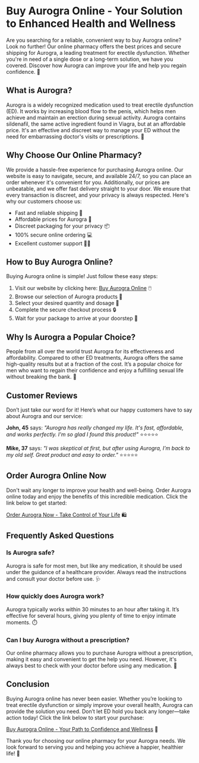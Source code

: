 # Buy Aurogra Online - Your Solution to Enhanced Health and Wellness

Are you searching for a reliable, convenient way to buy Aurogra online? Look no further! Our online pharmacy offers the best prices and secure shipping for Aurogra, a leading treatment for erectile dysfunction. Whether you're in need of a single dose or a long-term solution, we have you covered. Discover how Aurogra can improve your life and help you regain confidence. 🛒

## What is Aurogra?

Aurogra is a widely recognized medication used to treat erectile dysfunction (ED). It works by increasing blood flow to the penis, which helps men achieve and maintain an erection during sexual activity. Aurogra contains sildenafil, the same active ingredient found in Viagra, but at an affordable price. It's an effective and discreet way to manage your ED without the need for embarrassing doctor's visits or prescriptions. 💊

## Why Choose Our Online Pharmacy?

We provide a hassle-free experience for purchasing Aurogra online. Our website is easy to navigate, secure, and available 24/7, so you can place an order whenever it's convenient for you. Additionally, our prices are unbeatable, and we offer fast delivery straight to your door. We ensure that every transaction is discreet, and your privacy is always respected. Here's why our customers choose us:

- Fast and reliable shipping 🚚
- Affordable prices for Aurogra 💸
- Discreet packaging for your privacy 📦
- 100% secure online ordering 💻
- Excellent customer support 🧑‍💻

## How to Buy Aurogra Online?

Buying Aurogra online is simple! Just follow these easy steps:

1. Visit our website by clicking here: [Buy Aurogra Online](https://tinyurl.com/buyaurogra) 🖱️
2. Browse our selection of Aurogra products 💼
3. Select your desired quantity and dosage 💊
4. Complete the secure checkout process 🔒
5. Wait for your package to arrive at your doorstep 🚪

## Why Is Aurogra a Popular Choice?

People from all over the world trust Aurogra for its effectiveness and affordability. Compared to other ED treatments, Aurogra offers the same high-quality results but at a fraction of the cost. It’s a popular choice for men who want to regain their confidence and enjoy a fulfilling sexual life without breaking the bank. 💪

## Customer Reviews

Don’t just take our word for it! Here’s what our happy customers have to say about Aurogra and our service:

**John, 45** says: _"Aurogra has really changed my life. It's fast, affordable, and works perfectly. I'm so glad I found this product!"_ ⭐⭐⭐⭐⭐

**Mike, 37** says: _"I was skeptical at first, but after using Aurogra, I’m back to my old self. Great product and easy to order."_ ⭐⭐⭐⭐⭐

## Order Aurogra Online Now

Don't wait any longer to improve your health and well-being. Order Aurogra online today and enjoy the benefits of this incredible medication. Click the link below to get started:

[Order Aurogra Now - Take Control of Your Life](https://tinyurl.com/buyaurogra) 🛍️

## Frequently Asked Questions

### Is Aurogra safe?

Aurogra is safe for most men, but like any medication, it should be used under the guidance of a healthcare provider. Always read the instructions and consult your doctor before use. 🩺

### How quickly does Aurogra work?

Aurogra typically works within 30 minutes to an hour after taking it. It’s effective for several hours, giving you plenty of time to enjoy intimate moments. ⏱️

### Can I buy Aurogra without a prescription?

Our online pharmacy allows you to purchase Aurogra without a prescription, making it easy and convenient to get the help you need. However, it's always best to check with your doctor before using any medication. 💬

## Conclusion

Buying Aurogra online has never been easier. Whether you’re looking to treat erectile dysfunction or simply improve your overall health, Aurogra can provide the solution you need. Don’t let ED hold you back any longer—take action today! Click the link below to start your purchase:

[Buy Aurogra Online - Your Path to Confidence and Wellness](https://tinyurl.com/buyaurogra) 🛒

Thank you for choosing our online pharmacy for your Aurogra needs. We look forward to serving you and helping you achieve a happier, healthier life! 🌟
